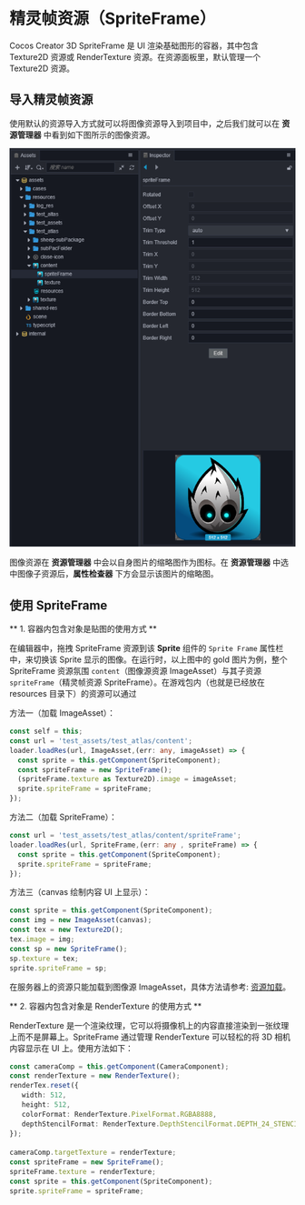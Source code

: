 # 精灵帧资源（SpriteFrame）

Cocos Creator 3D SpriteFrame 是 UI 渲染基础图形的容器，其中包含 Texture2D 资源或 RenderTexture 资源。在资源面板里，默认管理一个 Texture2D 资源。

## 导入精灵帧资源

使用默认的资源导入方式就可以将图像资源导入到项目中，之后我们就可以在 **资源管理器** 中看到如下图所示的图像资源。

![imported texture](sprite-frame/imported_texture.png)

图像资源在 **资源管理器** 中会以自身图片的缩略图作为图标。在 **资源管理器** 中选中图像子资源后，**属性检查器** 下方会显示该图片的缩略图。

## 使用 SpriteFrame

** 1. 容器内包含对象是贴图的使用方式 **

在编辑器中，拖拽 SpriteFrame 资源到该 **Sprite** 组件的 `Sprite Frame` 属性栏中，来切换该 Sprite 显示的图像。在运行时，以上图中的 gold 图片为例，整个 SpriteFrame 资源氛围 `content`（图像源资源 ImageAsset）与其子资源 `spriteFrame`（精灵帧资源 SpriteFrame）。在游戏包内（也就是已经放在 resources 目录下）的资源可以通过

方法一（加载 ImageAsset）：
```typescript
const self = this;
const url = 'test_assets/test_atlas/content';
loader.loadRes(url, ImageAsset,(err: any, imageAsset) => {
  const sprite = this.getComponent(SpriteComponent);
  const spriteFrame = new SpriteFrame();
  (spriteFrame.texture as Texture2D).image = imageAsset;
  sprite.spriteFrame = spriteFrame;
});
```

方法二（加载 SpriteFrame）：
```typescript
const url = 'test_assets/test_atlas/content/spriteFrame';
loader.loadRes(url, SpriteFrame,(err: any , spriteFrame) => {
  const sprite = this.getComponent(SpriteComponent);
  sprite.spriteFrame = spriteFrame;
});
```

方法三（canvas 绘制内容 UI 上显示）：
```typescript
const sprite = this.getComponent(SpriteComponent);
const img = new ImageAsset(canvas);
const tex = new Texture2D();
tex.image = img;
const sp = new SpriteFrame();
sp.texture = tex;
sprite.spriteFrame = sp;
```

在服务器上的资源只能加载到图像源 ImageAsset，具体方法请参考: [资源加载](./load-assets.md)。

** 2. 容器内包含对象是 RenderTexture 的使用方式 **

RenderTexture 是一个渲染纹理，它可以将摄像机上的内容直接渲染到一张纹理上而不是屏幕上。SpriteFrame 通过管理 RenderTexture 可以轻松的将 3D 相机内容显示在 UI 上。使用方法如下：

```typescript
const cameraComp = this.getComponent(CameraComponent);
const renderTexture = new RenderTexture();
renderTex.reset({
   width: 512,
   height: 512,
   colorFormat: RenderTexture.PixelFormat.RGBA8888,
   depthStencilFormat: RenderTexture.DepthStencilFormat.DEPTH_24_STENCIL_8
});

cameraComp.targetTexture = renderTexture;
const spriteFrame = new SpriteFrame();
spriteFrame.texture = renderTexture;
const sprite = this.getComponent(SpriteComponent);
sprite.spriteFrame = spriteFrame;
```

<!-- API 接口文档如下：
* [SpriteFrame 资源类型](https://docs.cocos.com/creator/2.1/api/zh/classes/SpriteFrame.html) -->
